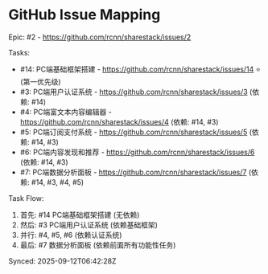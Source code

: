# GitHub Issue Mapping

Epic: #2 - https://github.com/rcnn/sharestack/issues/2

Tasks:
- #14: PC端基础框架搭建 - https://github.com/rcnn/sharestack/issues/14 ⭐ (第一优先级)
- #3: PC端用户认证系统 - https://github.com/rcnn/sharestack/issues/3 (依赖: #14)
- #4: PC端富文本内容编辑器 - https://github.com/rcnn/sharestack/issues/4 (依赖: #14, #3)
- #5: PC端订阅支付系统 - https://github.com/rcnn/sharestack/issues/5 (依赖: #14, #3)
- #6: PC端内容发现和推荐 - https://github.com/rcnn/sharestack/issues/6 (依赖: #14, #3)
- #7: PC端数据分析面板 - https://github.com/rcnn/sharestack/issues/7 (依赖: #14, #3, #4, #5)

Task Flow:
1. 首先: #14 PC端基础框架搭建 (无依赖)
2. 然后: #3 PC端用户认证系统 (依赖基础框架)
3. 并行: #4, #5, #6 (依赖认证系统)
4. 最后: #7 数据分析面板 (依赖前面所有功能性任务)

Synced: 2025-09-12T06:42:28Z